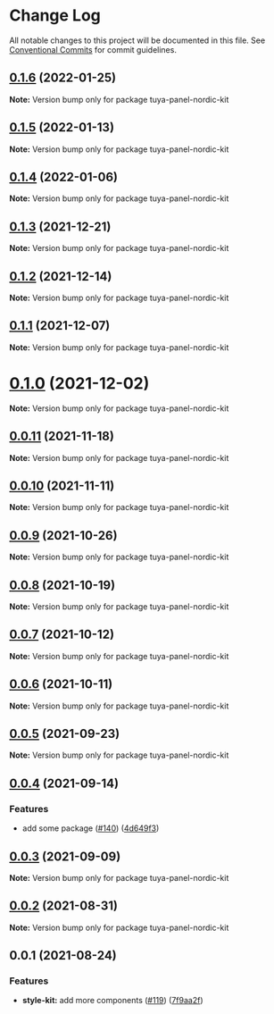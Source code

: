 # Change Log

All notable changes to this project will be documented in this file.
See [Conventional Commits](https://conventionalcommits.org) for commit guidelines.

## [0.1.6](https://github.com/tuya/tuya-panel-kit/compare/tuya-panel-nordic-kit@0.1.5...tuya-panel-nordic-kit@0.1.6) (2022-01-25)

**Note:** Version bump only for package tuya-panel-nordic-kit





## [0.1.5](https://github.com/tuya/tuya-panel-kit/compare/tuya-panel-nordic-kit@0.1.4...tuya-panel-nordic-kit@0.1.5) (2022-01-13)

**Note:** Version bump only for package tuya-panel-nordic-kit





## [0.1.4](https://github.com/tuya/tuya-panel-kit/compare/tuya-panel-nordic-kit@0.1.3...tuya-panel-nordic-kit@0.1.4) (2022-01-06)

**Note:** Version bump only for package tuya-panel-nordic-kit





## [0.1.3](https://github.com/tuya/tuya-panel-kit/compare/tuya-panel-nordic-kit@0.1.2...tuya-panel-nordic-kit@0.1.3) (2021-12-21)

**Note:** Version bump only for package tuya-panel-nordic-kit





## [0.1.2](https://github.com/tuya/tuya-panel-kit/compare/tuya-panel-nordic-kit@0.1.1...tuya-panel-nordic-kit@0.1.2) (2021-12-14)

**Note:** Version bump only for package tuya-panel-nordic-kit





## [0.1.1](https://github.com/tuya/tuya-panel-kit/compare/tuya-panel-nordic-kit@0.0.11...tuya-panel-nordic-kit@0.1.1) (2021-12-07)

**Note:** Version bump only for package tuya-panel-nordic-kit





# [0.1.0](https://github.com/tuya/tuya-panel-kit/compare/tuya-panel-nordic-kit@0.0.11...tuya-panel-nordic-kit@0.1.0) (2021-12-02)

**Note:** Version bump only for package tuya-panel-nordic-kit





## [0.0.11](https://github.com/tuya/tuya-panel-kit/compare/tuya-panel-nordic-kit@0.0.10...tuya-panel-nordic-kit@0.0.11) (2021-11-18)

**Note:** Version bump only for package tuya-panel-nordic-kit





## [0.0.10](https://github.com/tuya/tuya-panel-kit/compare/tuya-panel-nordic-kit@0.0.9...tuya-panel-nordic-kit@0.0.10) (2021-11-11)

**Note:** Version bump only for package tuya-panel-nordic-kit





## [0.0.9](https://github.com/tuya/tuya-panel-kit/compare/tuya-panel-nordic-kit@0.0.8...tuya-panel-nordic-kit@0.0.9) (2021-10-26)

**Note:** Version bump only for package tuya-panel-nordic-kit





## [0.0.8](https://github.com/tuya/tuya-panel-kit/compare/tuya-panel-nordic-kit@0.0.6...tuya-panel-nordic-kit@0.0.8) (2021-10-19)

**Note:** Version bump only for package tuya-panel-nordic-kit





## [0.0.7](https://github.com/tuya/tuya-panel-kit/compare/tuya-panel-nordic-kit@0.0.6...tuya-panel-nordic-kit@0.0.7) (2021-10-12)

**Note:** Version bump only for package tuya-panel-nordic-kit





## [0.0.6](https://github.com/tuya/tuya-panel-kit/compare/tuya-panel-nordic-kit@0.0.5...tuya-panel-nordic-kit@0.0.6) (2021-10-11)

**Note:** Version bump only for package tuya-panel-nordic-kit





## [0.0.5](https://github.com/tuya/tuya-panel-kit/compare/tuya-panel-nordic-kit@0.0.4...tuya-panel-nordic-kit@0.0.5) (2021-09-23)

**Note:** Version bump only for package tuya-panel-nordic-kit





## [0.0.4](https://github.com/tuya/tuya-panel-kit/compare/tuya-panel-nordic-kit@0.0.3...tuya-panel-nordic-kit@0.0.4) (2021-09-14)


### Features

* add some package ([#140](https://github.com/tuya/tuya-panel-kit/issues/140)) ([4d649f3](https://github.com/tuya/tuya-panel-kit/commit/4d649f3020ac96bc9aa16c0d27f925b13244317c))





## [0.0.3](https://github.com/tuya/tuya-panel-kit/compare/tuya-panel-nordic-kit@0.0.2...tuya-panel-nordic-kit@0.0.3) (2021-09-09)

**Note:** Version bump only for package tuya-panel-nordic-kit





## [0.0.2](https://github.com/tuya/tuya-panel-kit/compare/tuya-panel-nordic-kit@0.0.1...tuya-panel-nordic-kit@0.0.2) (2021-08-31)

**Note:** Version bump only for package tuya-panel-nordic-kit





## 0.0.1 (2021-08-24)


### Features

* **style-kit:** add more components ([#119](https://github.com/tuya/tuya-panel-kit/issues/119)) ([7f9aa2f](https://github.com/tuya/tuya-panel-kit/commit/7f9aa2fecf01c73760eeb88fcc09703ccef3afca))
